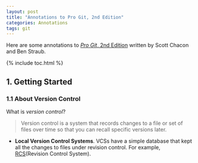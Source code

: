 ```yaml
---
layout: post
title: "Annotations to Pro Git, 2nd Edition"
categories: Annotations
tags: git
---
```


Here are some annotations to [*Pro Git*, 2nd Edition](https://git-scm.com/book/en/v2) written by Scott Chacon and Ben Straub.

{% include toc.html %}

## 1. Getting Started

### 1.1 About Version Control

What is *version control*?

> Version control is a system that records changes to a file or set of files over time so that you can recall specific versions later.

- **Local Version Control Systems**. VCSs have a simple database that kept all the changes to files under revision control. For example, [RCS](https://en.wikipedia.org/wiki/Revision_Control_System)(Revision Control System).